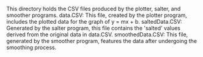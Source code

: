 This directory holds the CSV files produced by the plotter, salter, and smoother programs.
data.CSV: This file, created by the plotter program, includes the plotted data for the graph of y = mx + b.
saltedData.CSV: Generated by the salter program, this file contains the 'salted' values derived from the original data in data.CSV.
smoothedData.CSV: This file, generated by the smoother program, features the data after undergoing the smoothing process.
